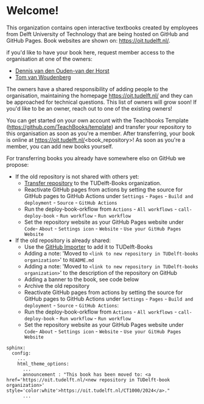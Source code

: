 # Welcome!

This organization contains open interactive textbooks created by employees from Delft University of Technology that are being hosted on GitHub and GitHub Pages. Book websites are shown on: https://oit.tudelft.nl/.

if you'd like to have your book here, request member access to the organisation at one of the owners:
- [Dennis van den Ouden-van der Horst](mailto:d.denouden-vanderhorst@tudelft.nl)
- [Tom van Woudenberg](mailto:t.r.vanwoudenberg@tudelft.nl) 

The owners have a shared responsibility of adding people to the organisation, maintaining the homepage https://oit.tudelft.nl/ and they can be approached for technical questions. This list of owners will grow soon! If you'd like to be an owner, reach out to one of the existing owners!

You can get started on your own account with the Teachbooks Template (https://github.com/TeachBooks/template) and transfer your repository to this organisation as soon as you're a member. After transferring, your book is online at https://oit.tudelft.nl/<book_repository>! As soon as you're a member, you can add new books yourself.

For transferring books you already have somewhere elso on GitHub we propose:
- If the old repository is not shared with others yet:
  - [Transfer repository](https://docs.github.com/en/repositories/creating-and-managing-repositories/transferring-a-repository) to the TUDelft-Books organization.
  - Reactivate GitHub pages from actions by setting the source for GitHub pages to GitHub Actions under `Settings` - `Pages` - `Build and deployment` - `Source` - `GitHub Actions`
  - Run the deploy-book-orkflow from `Actions` - `All workflows` - `call-deploy-book` - `Run workflow` - `Run workflow`
  - Set the repository website as your GitHub Pages website under `Code`- `About` - `Settings icon` - `Website` - `Use your GitHub Pages Website`
- If the old repository is already shared:
  - Use the [GitHub Importer](https://docs.github.com/en/migrations/importing-source-code/using-github-importer/importing-a-repository-with-github-importer) to add it to TUDelft-Books
  - Adding a note: 'Moved to `<link to new repository in TUDelft-books organization>`' to `README.md`
  - Adding a note: 'Moved to `<link to new repository in TUDelft-books organization>`' to the description of the repository on GitHub
  - Adding a banner to the book, see code below
  - Archive the old repository
  - Reactivate GitHub pages from actions by setting the source for GitHub pages to GitHub Actions under `Settings` - `Pages` - `Build and deployment` - `Source` - `GitHub Actions`:
  - Run the deploy-book-orkflow from `Actions` - `All workflows` - `call-deploy-book` - `Run workflow` - `Run workflow`
  - Set the repository website as your GitHub Pages website under `Code`- `About` - `Settings icon` - `Website` - `Use your GitHub Pages Website`
```ymal
sphinx:
  config:
    ...
    html_theme_options:
      ...
      announcement : "This book has been moved to: <a href='https://oit.tudelft.nl/<new repository in TUDelft-book organization>' style='color:white'>https://oit.tudelft.nl/CT1000/2024</a>."
      ...
```
